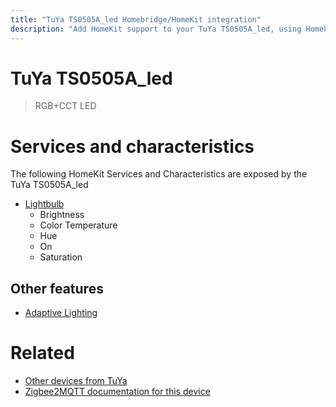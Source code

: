 ```yaml
---
title: "TuYa TS0505A_led Homebridge/HomeKit integration"
description: "Add HomeKit support to your TuYa TS0505A_led, using Homebridge, Zigbee2MQTT and homebridge-z2m."
---
```

<!---
This file has been GENERATED using src/docgen/docgen.ts
DO NOT EDIT THIS FILE MANUALLY!
-->
# TuYa TS0505A_led
> RGB+CCT LED


# Services and characteristics
The following HomeKit Services and Characteristics are exposed by
the TuYa TS0505A_led

* [Lightbulb](../../light.md)
  * Brightness
  * Color Temperature
  * Hue
  * On
  * Saturation

## Other features
* [Adaptive Lighting](../../light.md)

# Related
* [Other devices from TuYa](../index.md#tuya)
* [Zigbee2MQTT documentation for this device](https://www.zigbee2mqtt.io/devices/TS0505A_led.html)